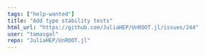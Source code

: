 ```yaml
---
tags: ["help-wanted"]
title: "Add type stability tests"
html_url: "https://github.com/JuliaHEP/UnROOT.jl/issues/244"
user: "tamasgal"
repo: "JuliaHEP/UnROOT.jl"
---
```


